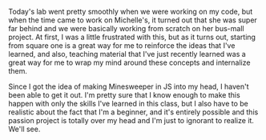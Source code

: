 Today's lab went pretty smoothly when we were working on my code, but when the
time came to work on Michelle's, it turned out that she was super far behind
and we were basically working from scratch on her bus-mall project. At first,
I was a little frustrated with this, but as it turns out, starting from square one
is a great way for me to reinforce the ideas that I've learned, and also, teaching
material that I've just recently learned was a great way for me to wrap my mind
around these concepts and internalize them.

Since I got the idea of making Minesweeper in JS into my head, I haven't been
able to get it out. I'm pretty sure that I know enough to make this happen with
only the skills I've learned in this class, but I also have to be realistic about
the fact that I'm a beginner, and it's entirely possible and this passion project
is totally over my head and I'm just to ignorant to realize it. We'll see.

